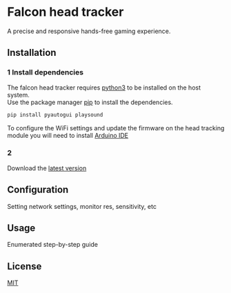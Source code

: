 # Falcon head tracker

A precise and responsive hands-free gaming experience.

## Installation
### 1 Install dependencies
The falcon head tracker requires [python3](https://www.python.org/downloads/) to be installed on the host system.<br />
Use the package manager [pip](https://pip.pypa.io/en/stable/) to install the dependencies.
```bash
pip install pyautogui playsound
```
To configure the WiFi settings and update the firmware on the head tracking module you will need to install [Arduino IDE](https://www.arduino.cc/en/software)<br />

### 2
Download the [latest version](https://github.com/littlepetal/studious-dollop/releases)<br />




## Configuration

Setting network settings, monitor res, sensitivity, etc

## Usage

Enumerated step-by-step guide


## License
[MIT](https://choosealicense.com/licenses/mit/)
